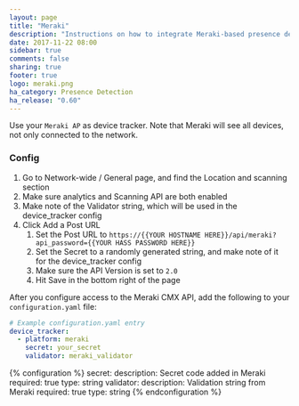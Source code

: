 ```yaml
---
layout: page
title: "Meraki"
description: "Instructions on how to integrate Meraki-based presence detection into Home Assistant."
date: 2017-11-22 08:00
sidebar: true
comments: false
sharing: true
footer: true
logo: meraki.png
ha_category: Presence Detection
ha_release: "0.60"
---
```

Use your `Meraki AP` as device tracker. Note that Meraki will see all devices, not only connected to the network.

### Config

1. Go to Network-wide / General page, and find the Location and scanning section
1. Make sure analytics and Scanning API are both enabled
1. Make note of the Validator string, which will be used in the device_tracker config
1. Click Add a Post URL
    1. Set the Post URL to `https://{{YOUR HOSTNAME HERE}}/api/meraki?api_password={{YOUR HASS PASSWORD HERE}}`
    1. Set the Secret to a randomly generated string, and make note of it for the device_tracker config
    1. Make sure the API Version is set to `2.0`
    1. Hit Save in the bottom right of the page

After you configure access to the Meraki CMX API, add the following to your `configuration.yaml` file:

```yaml
# Example configuration.yaml entry
device_tracker:
  - platform: meraki
    secret: your_secret
    validator: meraki_validator
```


{% configuration %}
  secret:
    description: Secret code added in Meraki
    required: true
    type: string
  validator:
    description: Validation string from Meraki
    required: true
    type: string
{% endconfiguration %}
